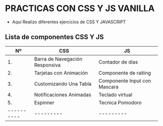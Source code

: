 # PRACTICAS CON CSS Y JS VANILLA

- Aquí Realizo diferentes ejercicios de CSS Y JAVASCRIPT

## Lista de componentes CSS Y JS

| Nº         | CSS                            | JS                           |
| ---------- | ------------------------------ | ---------------------------- |
| 1.         | Barra de Navegación Responsiva | Contador de días             |
| 2.         | Tarjetas con Animación         | Componente de raiting        |
| 3.         | Customizando Una Tabla         | Componente Input con Mascara |
| 4.         | Notificaciones Animadas        | Teclado virtual              |
| 5.         | Espinner                       | Tecnica Pomodoro             |
| ---------- | ---------                      | ---------                    |
